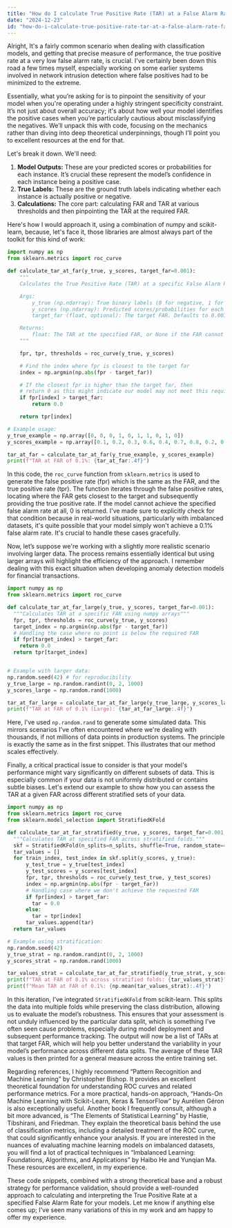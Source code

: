 ```yaml
---
title: "How do I calculate True Positive Rate (TAR) at a False Alarm Rate (FAR) of 0.1% in Python?"
date: "2024-12-23"
id: "how-do-i-calculate-true-positive-rate-tar-at-a-false-alarm-rate-far-of-01-in-python"
---
```


Alright,  It's a fairly common scenario when dealing with classification models, and getting that precise measure of performance, the true positive rate at a very low false alarm rate, is crucial. I've certainly been down this road a few times myself, especially working on some earlier systems involved in network intrusion detection where false positives had to be minimized to the extreme.

Essentially, what you’re asking for is to pinpoint the sensitivity of your model when you're operating under a highly stringent specificity constraint. It’s not just about overall accuracy; it's about how well your model identifies the positive cases when you’re particularly cautious about misclassifying the negatives. We’ll unpack this with code, focusing on the mechanics rather than diving into deep theoretical underpinnings, though I’ll point you to excellent resources at the end for that.

Let's break it down. We'll need:

1.  **Model Outputs:** These are your predicted scores or probabilities for each instance. It’s crucial these represent the model’s confidence in each instance being a positive case.
2.  **True Labels:** These are the ground truth labels indicating whether each instance is actually positive or negative.
3.  **Calculations:** The core part: calculating FAR and TAR at various thresholds and then pinpointing the TAR at the required FAR.

Here's how I would approach it, using a combination of numpy and scikit-learn, because, let's face it, those libraries are almost always part of the toolkit for this kind of work:

```python
import numpy as np
from sklearn.metrics import roc_curve

def calculate_tar_at_far(y_true, y_scores, target_far=0.001):
    """
    Calculates the True Positive Rate (TAR) at a specific False Alarm Rate (FAR).

    Args:
        y_true (np.ndarray): True binary labels (0 for negative, 1 for positive).
        y_scores (np.ndarray): Predicted scores/probabilities for each instance.
        target_far (float, optional): The target FAR. Defaults to 0.001 (0.1%).

    Returns:
        float: The TAR at the specified FAR, or None if the FAR cannot be reached.
    """

    fpr, tpr, thresholds = roc_curve(y_true, y_scores)

    # Find the index where fpr is closest to the target far
    index = np.argmin(np.abs(fpr - target_far))

    # If the closest fpr is higher than the target far, then
    # return 0 as this might indicate our model may not meet this requirement
    if fpr[index] > target_far:
        return 0.0

    return tpr[index]

# Example usage:
y_true_example = np.array([0, 0, 0, 1, 0, 1, 1, 0, 1, 0])
y_scores_example = np.array([0.1, 0.2, 0.3, 0.6, 0.4, 0.7, 0.8, 0.2, 0.9, 0.1])

tar_at_far = calculate_tar_at_far(y_true_example, y_scores_example)
print(f"TAR at FAR of 0.1%: {tar_at_far:.4f}")
```

In this code, the `roc_curve` function from `sklearn.metrics` is used to generate the false positive rate (fpr) which is the same as the FAR, and the true positive rate (tpr). The function iterates through the false positive rates, locating where the FAR gets closest to the target and subsequently providing the true positive rate. If the model cannot achieve the specified false alarm rate at all, 0 is returned. I've made sure to explicitly check for that condition because in real-world situations, particularly with imbalanced datasets, it's quite possible that your model simply won't achieve a 0.1% false alarm rate. It's crucial to handle these cases gracefully.

Now, let’s suppose we're working with a slightly more realistic scenario involving larger data. The process remains essentially identical but using larger arrays will highlight the efficiency of the approach. I remember dealing with this exact situation when developing anomaly detection models for financial transactions.

```python
import numpy as np
from sklearn.metrics import roc_curve

def calculate_tar_at_far_large(y_true, y_scores, target_far=0.001):
  """Calculates TAR at a specific FAR using numpy arrays"""
  fpr, tpr, thresholds = roc_curve(y_true, y_scores)
  target_index = np.argmin(np.abs(fpr - target_far))
  # Handling the case where no point is below the required FAR
  if fpr[target_index] > target_far:
    return 0.0
  return tpr[target_index]


# Example with larger data:
np.random.seed(42) # for reproducibility
y_true_large = np.random.randint(0, 2, 1000)
y_scores_large = np.random.rand(1000)

tar_at_far_large = calculate_tar_at_far_large(y_true_large, y_scores_large)
print(f"TAR at FAR of 0.1% (Large): {tar_at_far_large:.4f}")
```

Here, I've used `np.random.rand` to generate some simulated data. This mirrors scenarios I've often encountered where we're dealing with thousands, if not millions of data points in production systems. The principle is exactly the same as in the first snippet. This illustrates that our method scales effectively.

Finally, a critical practical issue to consider is that your model's performance might vary significantly on different subsets of data. This is especially common if your data is not uniformly distributed or contains subtle biases. Let's extend our example to show how you can assess the TAR at a given FAR across different stratified sets of your data.

```python
import numpy as np
from sklearn.metrics import roc_curve
from sklearn.model_selection import StratifiedKFold

def calculate_tar_at_far_stratified(y_true, y_scores, target_far=0.001, n_splits=5):
  """Calculates TAR at specified FAR across stratified folds."""
  skf = StratifiedKFold(n_splits=n_splits, shuffle=True, random_state=42)
  tar_values = []
  for train_index, test_index in skf.split(y_scores, y_true):
      y_test_true = y_true[test_index]
      y_test_scores = y_scores[test_index]
      fpr, tpr, thresholds = roc_curve(y_test_true, y_test_scores)
      index = np.argmin(np.abs(fpr - target_far))
      # Handling case where we don't achieve the requested FAR
      if fpr[index] > target_far:
        tar = 0.0
      else:
        tar = tpr[index]
      tar_values.append(tar)
  return tar_values

# Example using stratification:
np.random.seed(42)
y_true_strat = np.random.randint(0, 2, 1000)
y_scores_strat = np.random.rand(1000)

tar_values_strat = calculate_tar_at_far_stratified(y_true_strat, y_scores_strat)
print(f"TAR at FAR of 0.1% across stratified folds: {tar_values_strat}")
print(f"Mean TAR at FAR of 0.1%: {np.mean(tar_values_strat):.4f}")
```

In this iteration, I’ve integrated `StratifiedKFold` from scikit-learn. This splits the data into multiple folds while preserving the class distribution, allowing us to evaluate the model’s robustness. This ensures that your assessment is not unduly influenced by the particular data split, which is something I’ve often seen cause problems, especially during model deployment and subsequent performance tracking. The output will now be a list of TARs at that target FAR, which will help you better understand the variability in your model’s performance across different data splits. The average of these TAR values is then printed for a general measure across the entire training set.

Regarding references, I highly recommend “Pattern Recognition and Machine Learning” by Christopher Bishop. It provides an excellent theoretical foundation for understanding ROC curves and related performance metrics. For a more practical, hands-on approach, “Hands-On Machine Learning with Scikit-Learn, Keras & TensorFlow” by Aurélien Géron is also exceptionally useful. Another book I frequently consult, although a bit more advanced, is “The Elements of Statistical Learning” by Hastie, Tibshirani, and Friedman. They explain the theoretical basis behind the use of classification metrics, including a detailed treatment of the ROC curve, that could significantly enhance your analysis. If you are interested in the nuances of evaluating machine learning models on imbalanced datasets, you will find a lot of practical techniques in “Imbalanced Learning: Foundations, Algorithms, and Applications” by Haibo He and Yunqian Ma. These resources are excellent, in my experience.

These code snippets, combined with a strong theoretical base and a robust strategy for performance validation, should provide a well-rounded approach to calculating and interpreting the True Positive Rate at a specified False Alarm Rate for your models. Let me know if anything else comes up; I've seen many variations of this in my work and am happy to offer my experience.
